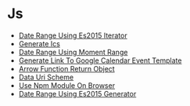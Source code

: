 Js
====

* [Date Range Using Es2015 Iterator](./js/date_range_using_es2015_iterator.md)
* [Generate Ics](./js/generate_ics.md)
* [Date Range Using Moment Range](./js/date_range_using_moment-range.md)
* [Generate Link To Google Calendar Event Template](./js/generate_link_to_google_calendar_event_template.md)
* [Arrow Function Return Object](./js/arrow_function_return_object.md)
* [Data Uri Scheme](./js/data_uri_scheme.md)
* [Use Npm Module On Browser](./js/use_npm_module_on_browser.md)
* [Date Range Using Es2015 Generator](./js/date_range_using_es2015_generator.md)

